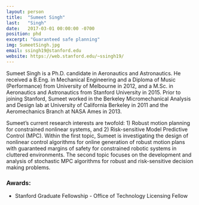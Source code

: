 ```yaml
---
layout: person
title:  "Sumeet Singh"
last:   "Singh"
date:   2017-03-01 00:00:00 -0700
position: phd
excerpt: "Guaranteed safe planning"
img: SumeetSingh.jpg
email: ssingh19@stanford.edu
website: https://web.stanford.edu/~ssingh19/
---
```


Sumeet Singh is a Ph.D. candidate in Aeronautics and Astronautics. He received a B.Eng. in Mechanical Engineering and a Diploma of Music (Performance) from University of Melbourne in 2012, and a M.Sc. in Aeronautics and Astronautics from Stanford University in 2015. Prior to joining Stanford, Sumeet worked in the Berkeley Micromechanical Analysis and Design lab at University of California Berkeley in 2011 and the Aeromechanics Branch at NASA Ames in 2013.

Sumeet’s current research interests are twofold: 1) Robust motion planning for constrained nonlinear systems, and 2) Risk-sensitive Model Predictive Control (MPC). Within the first topic, Sumeet is investigating the design of nonlinear control algorithms for online generation of robust motion plans with guaranteed margins of safety for constrained robotic systems in cluttered environments. The second topic focuses on the development and analysis of stochastic MPC algorithms for robust and risk-sensitive decision making problems.

### Awards:
- Stanford Graduate Fellowship - Office of Technology Licensing Fellow